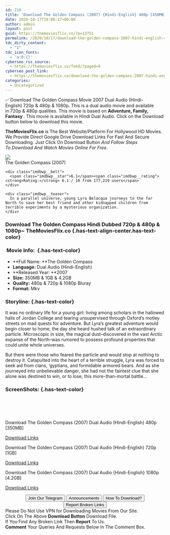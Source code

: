 ```yaml
---
id: 210
title: 'Download The Golden Compass (2007) {Hindi-English} 480p [450MB] || 720p [1GB] || 1080p [4.2GB]'
date: 2020-10-17T19:06:17+00:00
author: admin
layout: post
guid: https://themoviesflix.co/?p=13751
permalink: /2020/10/17/download-the-golden-compass-2007-hindi-english-480p-450mb-720p-1gb-1080p-4-2gb/
tdc_dirty_content:
  - "1"
tdc_icon_fonts:
  - 'a:0:{}'
cyberseo_rss_source:
  - https://themoviesflix.co/feed/?paged=9
cyberseo_post_link:
  - https://themoviesflix.co/download-the-golden-compass-2007-hindi-english-480p-720-1080p/
categories:
  - Uncategorized
---
```

✅ Download The Golden Compass&nbsp;Movie&nbsp;2007 Dual Audio (Hindi-English)&nbsp;720p&nbsp;&&nbsp;480p&nbsp;& 1080p. This is&nbsp;a&nbsp;dual audio&nbsp;movie and available in&nbsp;720p&nbsp;&&nbsp;480p&nbsp;qualities. This movie is based on&nbsp;**Adventure, Family, Fantasy&nbsp;**. This movie is available in Hindi Dual Audio. Click on the Download button below to download this movie.

**TheMoviesFlix.co**&nbsp;is The Best Website/Platform For Hollywood HD Movies. We Provide Direct Google Drive Download Links For Fast And Secure Downloading. Just Click On Download Button&nbsp;_And Follow Steps To&nbsp;Download And Watch Movies Online For Free_.

<div class="imdbwp imdbwp--movie dark">
  <div class="imdbwp__thumb">
    <a class="imdbwp__link" target="_blank" title="The Golden Compass" href="https://www.imdb.com/title/tt0385752/" rel="nofollow noopener noreferrer"><img class="imdbwp__img" src="https://m.media-amazon.com/images/M/MV5BMTM2NDkxMjQxMV5BMl5BanBnXkFtZTYwNTMxMDM4._V1_SX300.jpg" /></a>
  </div>
  
  <div class="imdbwp__content">
    <div class="imdbwp__header">
      <span class="imdbwp__title">The Golden Compass</span> (2007)
    </div>
    
    <div class="imdbwp__belt">
      <span class="imdbwp__star">6.1</span><span class="imdbwp__rating"><strong>Rating:</strong> 6.1 / 10 from 177,219 users</span>
    </div>
    
    <div class="imdbwp__teaser">
      In a parallel universe, young Lyra Belacqua journeys to the far North to save her best friend and other kidnapped children from terrible experiments by a mysterious organization.
    </div>
  </div>
</div>

### Download The Golden Compass Hindi&nbsp;Dubbed 720p & 480p & 1080p~ TheMoviesFlix.co {.has-text-align-center.has-text-color}

### &nbsp;Movie Info:&nbsp; {.has-text-color}

  * **Full Name:&nbsp;**The Golden Compass
  * **Language:**&nbsp;Dual Audio (Hindi-English)
  * **Released Year:&nbsp;**2007
  * **Size:**&nbsp;350MB & 1GB & 4.2GB
  * **Quality:**&nbsp;480p & 720p & 1080p Bluray
  * **Format:**&nbsp;Mkv

### Storyline: {.has-text-color}

It was no ordinary life for a young girl: living among scholars in the hallowed halls of Jordan College and tearing unsupervised through Oxford’s motley streets on mad quests for adventure. But Lyra’s greatest adventure would begin closer to home, the day she heard hushed talk of an extraordinary particle. Microscopic in size, the magical dust–discovered in the vast Arctic expanse of the North–was rumored to possess profound properties that could unite whole universes.

But there were those who feared the particle and would stop at nothing to destroy it. Catapulted into the heart of a terrible struggle, Lyra was forced to seek aid from clans, ‘gyptians, and formidable armored bears. And as she journeyed into unbelievable danger, she had not the faintest clue that she alone was destined to win, or to lose, this more-than-mortal battle…

### ScreenShots: {.has-text-color}

<div class="wp-block-image">
  <figure class="aligncenter"><img src="https://i.imgur.com/L0yWC2i.jpg" alt /></figure>
</div>

<div class="wp-block-image">
  <figure class="aligncenter"><img src="https://i.imgur.com/einkC7B.jpg" alt /></figure>
</div>

<div class="wp-block-image">
  <figure class="aligncenter"><img src="https://i.imgur.com/4BuBCMG.jpg" alt /></figure>
</div>

<div class="wp-block-image">
  <figure class="aligncenter"><img src="https://i.imgur.com/4F8otXC.jpg" alt /></figure>
</div>

<div class="wp-block-image">
  <figure class="aligncenter"><img src="https://i.imgur.com/8diRB8t.jpg" alt /></figure>
</div>

<p class="has-text-align-center has-text-color has-medium-font-size">
  Download The Golden Compass (2007) Dual Audio (Hindi-English) 480p [350MB]
</p>

<span class="mb-center maxbutton-3-center"><span class="maxbutton-3-container mb-container"><a class="maxbutton-3 maxbutton maxbutton-post-button" target="_blank" rel="nofollow noopener noreferrer" href="https://coinquint.com/a13758/"><span class="mb-text">Download Links</span></a></span></span>

<p class="has-text-align-center has-text-color has-medium-font-size">
  Download The Golden Compass (2007) Dual Audio (Hindi-English) 720p [1GB]
</p>

<span class="mb-center maxbutton-3-center"><span class="maxbutton-3-container mb-container"><a class="maxbutton-3 maxbutton maxbutton-post-button" target="_blank" rel="nofollow noopener noreferrer" href="https://coinquint.com/a13760/"><span class="mb-text">Download Links</span></a></span></span>

<p class="has-text-align-center has-text-color has-medium-font-size">
  Download The Golden Compass (2007) Dual Audio {Hindi-English} 1080p [4.2GB]
</p>

<span class="mb-center maxbutton-3-center"><span class="maxbutton-3-container mb-container"><a class="maxbutton-3 maxbutton maxbutton-post-button" target="_blank" rel="nofollow noopener noreferrer" href="https://coinquint.com/a13762/"><span class="mb-text">Download Links</span></a></span></span>

<center>
</center>

<center>
  <a href="https://t.me/themoviesflixcom" target="_blank" data-wpel-link="external" rel="nofollow external noopener noreferrer"><button class="button button5">Join Our Telegram</button></a> <a href="https://themoviesflix.co/download-the-golden-compass-2007-hindi-english-480p-720-1080p/#" target="_blank" data-wpel-link="external" rel="nofollow external noopener noreferrer"><button class="button button5">Announcements</button></a> <a href="https://themoviesflix.com/how-to-download/" target="_blank" data-wpel-link="external" rel="nofollow external noopener noreferrer"><button class="button button5">How To Download?</button></a> <a href="https://themoviesflix.co/download-the-golden-compass-2007-hindi-english-480p-720-1080p/#" target="_blank" data-wpel-link="external" rel="nofollow external noopener noreferrer"><button class="button button5">Report Broken Links</button></a>
</center>

<div class="alert alert-danger">
  Please Do Not Use VPN for Downloading Movies From Our Site.
</div>

<div class="alert alert-success">
  Click On The Above <strong>Download Button</strong> Download File.
</div>

<div class="alert alert-warning">
  If You Find Any Broken Link Then <strong>Report</strong> To Us.
</div>

<div class="alert alert-info">
  <strong>Comment</strong> Your Queries And Requests Below In The Comment Box.
</div>